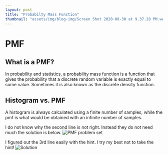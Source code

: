 ```yaml
---
layout: post
title: "Probabilty Mass Function"
thumbnail: "assets/img/blog-img/Screen Shot 2020-08-30 at 9.37.28 PM.webp"
---
```


# PMF

## What is a PMF?

In probability and statistics, a probability mass function is a function that gives the probability that a discrete random variable is exactly equal to some value. Sometimes it is also known as the discrete density function.

## Histogram vs. PMF

A histogram is always calculated using a finite number of samples, while the pmf is what would be obtained with an infinite number of samples.

I do not know why the second line is not right.  Instead they do not need much the solution is below. 
![PMF problem set]({{site.url}}{{site.baseurl}}/assets/img/blog-img/Screen%20Shot%202020-08-02%20at%2010.27.13%20PM.webp?raw=true)

I figured out the 3rd line easily with the hint.  I try my best not to take the hint!
![Solution]({{site.url}}{{site.baseurl}}/assets/img/blog-img/Screen%20Shot%202020-08-02%20at%2010.47.43%20PM.webp?raw=true)
